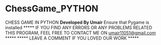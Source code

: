 # ChessGame_PYTHON
CHESS GAME IN PYTHON  **Developed By Umair**  Ensure that Pygame is installed  ***** IF YOU FIND ANY ERRORS OR ANY PROBLEMS RELATED THIS PROGRAM, FEEL FREE TO CONTACT ME ON umair11051@gmail.com *****     ***** LEAVE A COMMENT IF YOU LOVED OUR WORK *****
